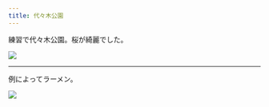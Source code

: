 ```yaml
---
title: 代々木公園
---
```


練習で代々木公園。桜が綺麗でした。

![](https://photos.apkas.net/medium/202303/20230319-123735.webp)

---

例によってラーメン。

![](https://photos.apkas.net/medium/202303/20230319-134016.webp)

